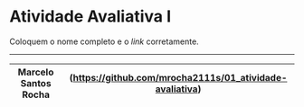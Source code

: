 # Atividade Avaliativa I

Coloquem o nome completo e o *link* corretamente.

---

Marcelo Santos Rocha | (https://github.com/mrocha2111s/01_atividade-avaliativa)
--- | ---
